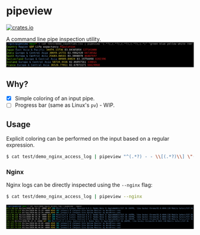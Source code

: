 # pipeview
[![crates.io](https://img.shields.io/crates/d/pipeview.svg)](https://crates.io/crates/pipeview)

A command line pipe inspection utility.
![screenshot](screenshots/pipeview.png)

## Why?

* [x] Simple coloring of an input pipe.
* [ ] Progress bar (same as Linux's `pv`) - WIP.

## Usage

Explicit coloring can be performed on the input based on a regular expression.

```bash
$ cat test/demo_nginx_access_log | pipeview "^(.*?) - - \\[(.*?)\\] \"(.*?) .*?\" (.*?) .*? \".*?\" \"(.*?)\"" 'bgreen white yellow cyan blue'
```

### Nginx

Nginx logs can be directly inspected using the `--nginx` flag:

```bash
$ cat test/demo_nginx_access_log | pipeview --nginx
```
![screenshot](screenshots/pipeview-nginx.png)

